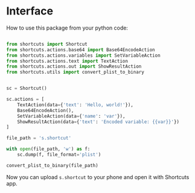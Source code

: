 # Interface

How to use this package from your python code:

```python

from shortcuts import Shortcut
from shortcuts.actions.base64 import Base64EncodeAction
from shortcuts.actions.variables import SetVariableAction
from shortcuts.actions.text import TextAction
from shortcuts.actions.out import ShowResultAction
from shortcuts.utils import convert_plist_to_binary


sc = Shortcut()

sc.actions = [
    TextAction(data={'text': 'Hello, world!'}),
    Base64EncodeAction(),
    SetVariableAction(data={'name': 'var'}),
    ShowResultAction(data={'text': 'Encoded variable: {{var}}'})
]

file_path = 's.shortcut'

with open(file_path, 'w') as f:
    sc.dump(f, file_format='plist')

convert_plist_to_binary(file_path)

```

Now you can upload `s.shortcut` to your phone and open it with Shortcuts app.

